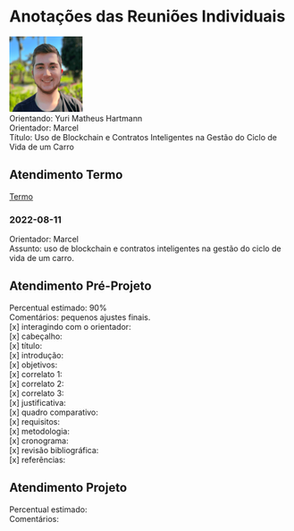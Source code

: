# Anotações das Reuniões Individuais  

![foto](foto.png "foto")  
Orientando: Yuri Matheus Hartmann  
Orientador: Marcel  
Título: Uso de Blockchain e Contratos Inteligentes na Gestão do Ciclo de Vida de um Carro  

## Atendimento Termo  

[Termo](Termo.pdf "Termo")  

### 2022-08-11

Orientador: Marcel  
Assunto: uso de blockchain e contratos inteligentes na gestão do ciclo de vida de um carro.  

## Atendimento Pré-Projeto  

Percentual estimado: 90%  
Comentários: pequenos ajustes finais.  
[x] interagindo com o orientador:  
[x] cabeçalho:  
[x] título:  
[x] introdução:  
[x] objetivos:  
[x] correlato 1:  
[x] correlato 2:  
[x] correlato 3:  
[x] justificativa:  
[x] quadro comparativo:  
[x] requisitos:  
[x] metodologia:  
[x] cronograma:  
[x] revisão bibliográfica:  
[x] referências:  

## Atendimento Projeto  

Percentual estimado:  
Comentários:  
